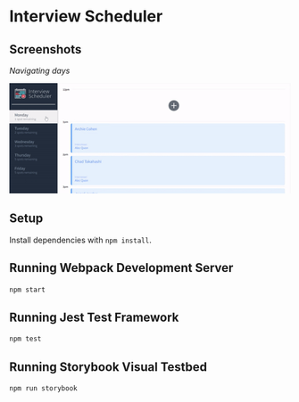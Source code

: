 # Interview Scheduler


## Screenshots

*Navigating days*

!["Navigating days"](https://github.com/dariakiseleva/interview-scheduler/blob/master/docs/changing-days.gif?raw=true)

## Setup

Install dependencies with `npm install`.

## Running Webpack Development Server

```sh
npm start
```

## Running Jest Test Framework

```sh
npm test
```

## Running Storybook Visual Testbed

```sh
npm run storybook
```
